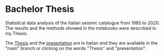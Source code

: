 # Bachelor Thesis
Statistical data analysis of the Italian seismic catalogue from 1985 to 2020. The results and the methods showed in the notebooks were described in my Thesis.

The [Thesis](https://github.com/Iron486/Bachelor_Thesis/blob/main/TESI_Diego_E_Farchione.pdf) and the [presentation](https://github.com/Iron486/Bachelor_Thesis/blob/main/Presentazione_Tesi.pptx) are in Italian and they are available in the "main" branch or clicking on the words "Thesis" and "presentation". 

